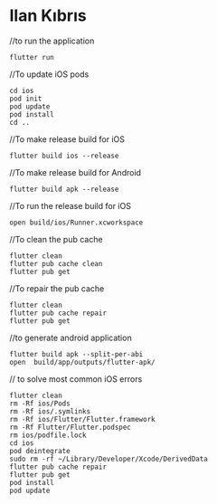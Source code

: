 # Ilan Kıbrıs

//to run the application
```shell
flutter run
```

//To update iOS pods
```shell
cd ios
pod init
pod update
pod install
cd ..
```

//To make release build for iOS
```shell
flutter build ios --release
```

//To make release build for Android
```shell
flutter build apk --release
```

//To run the release build for iOS
```shell
open build/ios/Runner.xcworkspace
```

//To clean the pub cache
```shell
flutter clean
flutter pub cache clean
flutter pub get
```

//To repair the pub cache
```shell
flutter clean
flutter pub cache repair
flutter pub get
```

//to generate android application
```shell
flutter build apk --split-per-abi
open  build/app/outputs/flutter-apk/
```

// to solve most common iOS errors
```shell
flutter clean
rm -Rf ios/Pods
rm -Rf ios/.symlinks
rm -Rf ios/Flutter/Flutter.framework
rm -Rf Flutter/Flutter.podspec
rm ios/podfile.lock
cd ios 
pod deintegrate
sudo rm -rf ~/Library/Developer/Xcode/DerivedData
flutter pub cache repair
flutter pub get 
pod install 
pod update 
```

